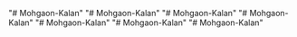 "# Mohgaon-Kalan" 
"# Mohgaon-Kalan"  "# Mohgaon-Kalan" 
"# Mohgaon-Kalan" 
"# Mohgaon-Kalan" 
"# Mohgaon-Kalan" 
"# Mohgaon-Kalan" 
